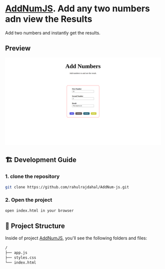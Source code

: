 # [AddNumJS](https://github.com/rahulrajdahal/AddNum-js). Add any two numbers adn view the Results

Add two numbers and instantly get the results.

## Preview

[![AddNumJS](./screenshots/add.png)](https://github.com/rahulrajdahal/AddNum-js)

## 🏗 Development Guide

### 1. clone the repository

```sh
git clone https://github.com/rahulrajdahal/AddNum-js.git
```

### 2. Open the project

```sh
open index.html in your browser
```

## 🚀 Project Structure

Inside of project [AddNumJS](https://github.com/rahulrajdahal/AddNum-js), you'll see the following folders and files:

```text
/
├── app.js
├── styles.css
└── index.html
```
